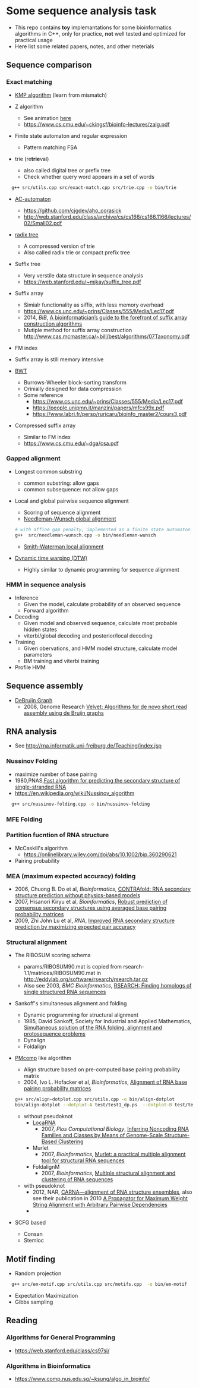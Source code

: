 # Some sequence analysis task
- This repo contains **toy** implemantations for some bioinformatics algorithms in C++, only for practice, **not** well tested and optimized for practical usage
- Here list some related papers, notes, and other meterials

## Sequence comparison
### Exact matching
- [KMP algorithm](https://en.wikipedia.org/wiki/Knuth%E2%80%93Morris%E2%80%93Pratt_algorithm) (learn from mismatch)
- Z algorithm
  - See animation [here](https://personal.utdallas.edu/~besp/demo/John2010/z-algorithm.htm)
  - <https://www.cs.cmu.edu/~ckingsf/bioinfo-lectures/zalg.pdf>

- Finite state automaton and regular expression
  - Pattern matching FSA

- trie (re**trie**val)
  - also called digital tree or prefix tree
  - Check whether query word appears in a set of words
  
```bash
  g++ src/utils.cpp src/exact-match.cpp src/trie.cpp -o bin/trie
```
- [AC-automaton](https://en.wikipedia.org/wiki/Aho%E2%80%93Corasick_algorithm)
  - <https://github.com/cjgdev/aho_corasick>
  - <http://web.stanford.edu/class/archive/cs/cs166/cs166.1166/lectures/02/Small02.pdf>  

- [radix tree](https://en.wikipedia.org/wiki/Radix_tree)
  - A compressed version of trie
  - Also called radix trie or compact prefix tree


- Suffix tree 
  - Very verstile data structure in sequence analysis
  - <https://web.stanford.edu/~mjkay/suffix_tree.pdf>

- Suffix array
  - Simialr functionality as siffix, with less memory overhead
  - <https://www.cs.unc.edu/~prins/Classes/555/Media/Lec17.pdf>
  - 2014, *BIB*, [A bioinformatician’s guide to the forefront of suffix array construction algorithms](https://academic.oup.com/bib/article/15/2/138/212729)
  - Mutiple method for suffix array construction <http://www.cas.mcmaster.ca/~bill/best/algorithms/07Taxonomy.pdf>


-  FM index
  - Suffix array is still memory intensive
  - [BWT](https://en.wikipedia.org/wiki/Burrows%E2%80%93Wheeler_transform)
    - Burrows-Wheeler block-sorting transform
    - Orinially designed for data compression 
    - Some reference
      - <https://www.cs.unc.edu/~prins/Classes/555/Media/Lec17.pdf>
      - <https://people.unipmn.it/manzini/papers/mfcs99x.pdf>
      - <https://www.labri.fr/perso/ruricaru/bioinfo_master2/cours3.pdf>
  
- Compressed suffix array
  - Similar to FM index
  - <https://www.cs.cmu.edu/~dga/csa.pdf>

### Gapped alignment
- Longest common substring
  - common substring: allow gaps
  - common subsequence: not allow gaps
- Local and global pairwise sequence alignment
  - Scoring of sequence alignment
  - [Needleman-Wunsch global alignment](https://en.wikipedia.org/wiki/Needleman%E2%80%93Wunsch_algorithm) 
  ```bash
  # with affine gap penalty, implemented as a finite state automaton
  g++  src/needleman-wunsch.cpp -o bin/needleman-wunsch
  ```
  - [Smith-Waterman local alignment](https://en.wikipedia.org/wiki/Smith%E2%80%93Waterman_algorithm)

- [Dynamic time warping (DTW)](https://en.wikipedia.org/wiki/Dynamic_time_warping)
  - Highly similar to dynamic programming for sequence alignment

### HMM in sequence analysis
- Inference
  - Given the model, calculate probability of an observed sequence
  - Forward algorithm
- Decoding
  - Given model and observed sequence, calculate most probable hidden states
  - viterbi/global decoding and posterior/local decoding
- Training
  - Given obervations, and HMM model structure, calculate model parameters
  - BM training and viterbi training
- Profile HMM

## Sequence assembly

- [DeBruijn Graph](https://en.wikipedia.org/wiki/De_Bruijn_graph)
  - 2008, Genome Research [Velvet: Algorithms for de novo short read assembly using de Bruijn graphs](https://www.ncbi.nlm.nih.gov/pmc/articles/PMC2336801/pdf/821.pdf)

## RNA analysis
- See <http://rna.informatik.uni-freiburg.de/Teaching/index.jsp>


### Nussinov Folding
- maximize number of base pairing
- 1980,PNAS,[Fast algorithm for predicting the secondary structure of single-stranded RNA](https://www.pnas.org/content/77/11/6309)
- <https://en.wikipedia.org/wiki/Nussinov_algorithm>
```bash
  g++ src/nussinov-folding.cpp -o bin/nussinov-folding
```

### MFE Folding


### Partition fucntion of RNA structure
- McCaskill's algorithm
  - <https://onlinelibrary.wiley.com/doi/abs/10.1002/bip.360290621>
- Pairing probability

### MEA (**m**aximum **e**xpected **a**ccuracy) folding
- 2006, Chuong B. Do et al, *Bioinformatics*, [CONTRAfold: RNA secondary structure prediction without physics-based models](https://academic.oup.com/bioinformatics/article/22/14/e90/228433)
- 2007, Hisanori Kiryu et al, *Bioinformatics*, [Robust prediction of consensus secondary structures using averaged base pairing probability matrices](https://academic.oup.com/bioinformatics/article/23/4/434/182043)
- 2009, Zhi John Lu et al, *RNA*, [Improved RNA secondary structure prediction by maximizing expected pair accuracy](https://rnajournal.cshlp.org/content/15/10/1805.long)

### Structural alignment
- The RIBOSUM scoring schema
  - params/RIBOSUM90.mat is copied from rsearch-1.1/matrices/RIBOSUM90.mat in <http://eddylab.org/software/rsearch/rsearch.tar.gz>
  - Also see  2003, *BMC Bioinformatics*, [RSEARCH: Finding homologs of single structured RNA sequences](https://bmcbioinformatics.biomedcentral.com/articles/10.1186/1471-2105-4-44)
- Sankoff's simultaneous alignment and folding
  - Dynamic programming for structural alignment
  - 1985, David Sankoff, Society for Industrial and Applied Mathematics, [Simultaneous solution of the RNA folding, alignment and protosequence problems](https://epubs.siam.org/doi/10.1137/0145048)
  - Dynalign
  - Foldalign
- [PMcomp](https://www.tbi.univie.ac.at/RNA/PMcomp/) like algorithm
  - Align structure based on pre-computed base pairing probability matrix
  - 2004, Ivo L. Hofacker et al, *Bioinformatics*, [Alignment of RNA base pairing probability matrices](https://academic.oup.com/bioinformatics/article/20/14/2222/214007)
  ```bash
  g++ src/align-dotplot.cpp src/utils.cpp -o bin/align-dotplot
  bin/align-dotplot --dotplot-A test/test1_dp.ps  --dotplot-B test/test_dp.ps
  ```
  - without pseudoknot
    - [LocaRNA](http://www.bioinf.uni-freiburg.de/Software/LocARNA/)
      - 2007, *Plos Computational Biology*, [Inferring Noncoding RNA Families and Classes by Means of Genome-Scale Structure-Based Clustering](https://journals.plos.org/ploscompbiol/article?id=10.1371/journal.pcbi.0030065)
    - Murlet
      - 2007, *Bioinformatics*, [Murlet: a practical multiple alignment tool for structural RNA sequences](https://academic.oup.com/bioinformatics/article/23/13/1588/221758)
    - FoldalignM
      - 2007, *Bioinformatics*, [Multiple structural alignment and clustering of RNA sequences](https://academic.oup.com/bioinformatics/article/23/8/926/198434)
  - with pseudoknot
    - 2012, NAR, [CARNA—alignment of RNA structure ensembles](https://academic.oup.com/nar/article/40/W1/W49/1078095), also see their publication in 2010 [A Propagator for Maximum Weight String Alignment with Arbitrary Pairwise Dependencies](https://link.springer.com/content/pdf/10.1007/978-3-642-15396-9_16.pdf)
    - 

- SCFG based
  - Consan
  - Stemloc


## Motif finding
- Random projection
```bash
  g++ src/em-motif.cpp src/utils.cpp src/motifs.cpp  -o bin/em-motif
```
- Expectation Maximization
- Gibbs sampling



## Reading
### Algorithms for General Programming
- <https://web.stanford.edu/class/cs97si/>
### Algorithms in Bioinformatics
- <https://www.comp.nus.edu.sg/~ksung/algo_in_bioinfo/>
